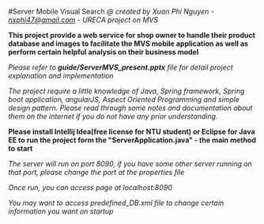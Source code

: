 #Server Mobile Visual Search
_@ created by Xuan Phi Nguyen - nxphi47@gmail.com - URECA project on MVS_

**This project provide a web service for shop owner to handle their product database and images to 
facilitate the MVS mobile application as well as perform certain helpful analysis on their business model**

_Please refer to **guide/ServerMVS_present.pptx** file for detail project explanation and implementation_

_The project require a little knowledge of Java, Spring framework, Spring boot application, angularJS, Aspect Oriented Programming
and simple design pattern.
Please read through some notes and documentation about them on the internet if you do not have any prior understanding._

**Please install Intellij Idea(free license for NTU student) or Eclipse for Java EE to run the project form
the "ServerApplication.java" - the main method to start**

_The server will run on port 8090, if you have some other server running on that port, please change the port at the properties file_

_Once run, you can access page at localhost:8090_

_You may want to access predefined_DB.xml file to change certain information you want on startup_